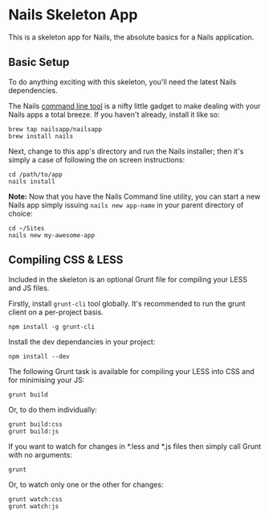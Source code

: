 # Nails Skeleton App


This is a skeleton app for Nails, the absolute basics for a Nails application.

## Basic Setup
To do anything exciting with this skeleton, you'll need the latest Nails dependencies.

The Nails [command line tool](https://github.com/nailsapp/command-line-tool) is a nifty little gadget to make dealing with your Nails apps a total breeze. If you haven't already, install it like so:

    brew tap nailsapp/nailsapp
    brew install nails

Next, change to this app's directory and run the Nails installer; then it's simply a case of following the on screen instructions:

    cd /path/to/app
    nails install

**Note:** Now that you have the Nails Command line utility, you can start a new Nails app simply issuing `nails new app-name` in your parent directory of choice:

    cd ~/Sites
    nails new my-awesome-app

## Compiling CSS & LESS

Included in the skeleton is an optional Grunt file for compiling your LESS and JS files. 

Firstly, install `grunt-cli` tool globally. It's recommended to run the grunt client on a per-project basis.

    npm install -g grunt-cli

Install the dev dependancies in your project:

    npm install --dev
    
The following Grunt task is available for compiling your LESS into CSS and for minimising your JS:

    grunt build
    
Or, to do them individually:

	grunt build:css
	grunt build:js
	
If you want to watch for changes in \*.less and \*.js files then simply call Grunt with no arguments:

    grunt

Or, to watch only one or the other for changes:

	grunt watch:css
	grunt watch:js
	